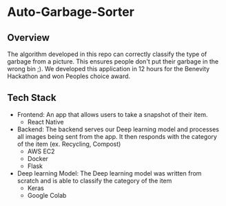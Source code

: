 # Auto-Garbage-Sorter
## Overview 
The algorithm developed in this repo can correctly classify the type of garbage from a picture. This ensures people don't put their garbage in the wrong bin ;). We developed this application in 12 hours for the Benevity Hackathon and won Peoples choice award.

## Tech Stack
- Frontend: An app that allows users to take a snapshot of their item.
  - React Native
- Backend: The backend serves our Deep learning model and processes all images being sent from the app. It then responds with the category of the item (ex. Recycling, Compost) 
  - AWS EC2
  - Docker
  - Flask
- Deep learning Model: The Deep learning model was written from scratch and is able to classify the category of the item
  - Keras
  - Google Colab

